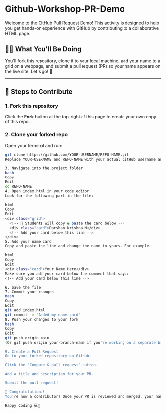 # Github-Workshop-PR-Demo

Welcome to the GitHub Pull Request Demo! This activity is designed to help you get hands-on experience with GitHub by contributing to a collaborative HTML page.

## 👩‍💻 What You'll Be Doing

You'll fork this repository, clone it to your local machine, add your name to a grid on a webpage, and submit a pull request (PR) so your name appears on the live site. Let's go! 🚀

---

## 📌 Steps to Contribute

### 1. **Fork this repository**
Click the **Fork** button at the top-right of this page to create your own copy of this repo.

### 2. **Clone your forked repo**
Open your terminal and run:
```bash
git clone https://github.com/YOUR-USERNAME/REPO-NAME.git
Replace YOUR-USERNAME and REPO-NAME with your actual GitHub username and the repo name.

3. Navigate into the project folder
bash
Copy
Edit
cd REPO-NAME
4. Open index.html in your code editor
Look for the following part in the file:

html
Copy
Edit
<div class="grid">
  <!-- 🔽 Students will copy & paste the card below -->
  <div class="card">Darshan Krishna N</div>
  <!-- Add your card below this line -->
</div>
5. Add your name card
Copy and paste the line and change the name to yours. For example:

html
Copy
Edit
<div class="card">Your Name Here</div>
Make sure you add your card below the comment that says:
<!-- Add your card below this line -->

6. Save the file
7. Commit your changes
bash
Copy
Edit
git add index.html
git commit -m "Added my name card"
8. Push your changes to your fork
bash
Copy
Edit
git push origin main
(Or git push origin your-branch-name if you're working on a separate branch)

9. Create a Pull Request
Go to your forked repository on GitHub.

Click the "Compare & pull request" button.

Add a title and description for your PR.

Submit the pull request!

🎉 Congratulations!
You're now a contributor! Once your PR is reviewed and merged, your name will appear on the main page for all to see.

Happy Coding 💻💙